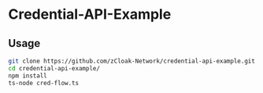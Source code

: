 # Credential-API-Example

## Usage

```bash
git clone https://github.com/zCloak-Network/credential-api-example.git
cd credential-api-example/
npm install
ts-node cred-flow.ts
```
